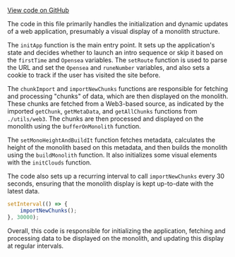 [View code on GitHub](https://github.com/LaGuerrePiece/moonolith/blob/master/src/main.js)

The code in this file primarily handles the initialization and dynamic updates of a web application, presumably a visual display of a monolith structure. 

The `initApp` function is the main entry point. It sets up the application's state and decides whether to launch an intro sequence or skip it based on the `firstTime` and `Opensea` variables. The `setRoute` function is used to parse the URL and set the `Opensea` and `runeNumber` variables, and also sets a cookie to track if the user has visited the site before.

The `chunkImport` and `importNewChunks` functions are responsible for fetching and processing "chunks" of data, which are then displayed on the monolith. These chunks are fetched from a Web3-based source, as indicated by the imported `getChunk`, `getMetaData`, and `getAllChunks` functions from `./utils/web3`. The chunks are then processed and displayed on the monolith using the `bufferOnMonolith` function.

The `setMonoHeightAndBuildIt` function fetches metadata, calculates the height of the monolith based on this metadata, and then builds the monolith using the `buildMonolith` function. It also initializes some visual elements with the `initClouds` function.

The code also sets up a recurring interval to call `importNewChunks` every 30 seconds, ensuring that the monolith display is kept up-to-date with the latest data.

```javascript
setInterval(() => {
    importNewChunks();
}, 30000);
```

Overall, this code is responsible for initializing the application, fetching and processing data to be displayed on the monolith, and updating this display at regular intervals.
